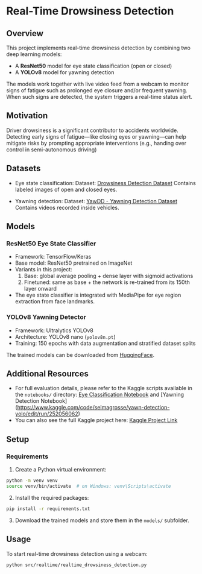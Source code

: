 # Real-Time Drowsiness Detection

## Overview

This project implements real-time drowsiness detection by combining two deep learning models:

- A **ResNet50** model for eye state classification (open or closed)
- A **YOLOv8** model for yawning detection

The models work together with live video feed from a webcam to monitor signs of fatigue such as prolonged eye closure and/or frequent yawning. When such signs are detected, the system triggers a real-time status alert.

## Motivation

Driver drowsiness is a significant contributor to accidents worldwide. Detecting early signs of fatigue—like closing eyes or yawning—can help mitigate risks by prompting appropriate interventions (e.g., handing over control in semi-autonomous driving)

## Datasets

- Eye state classification:
Dataset: [Drowsiness Detection Dataset](https://www.kaggle.com/datasets/prasadvpatil/mrl-dataset)
Contains labeled images of open and closed eyes.

- Yawning detection:
Dataset: [YawDD - Yawning Detection Dataset](https://ieee-dataport.org/open-access/yawdd-yawning-detection-dataset)
Contains videos recorded inside vehicles.

## Models

### ResNet50 Eye State Classifier

- Framework: TensorFlow/Keras
- Base model: ResNet50 pretrained on ImageNet
- Variants in this project:
  1. Base: global average pooling + dense layer with sigmoid activations
  2. Finetuned: same as base + the network is re-trained from its 150th layer onward
- The eye state classifier is integrated with MediaPipe for eye region extraction from face landmarks.

### YOLOv8 Yawning Detector

- Framework: Ultralytics YOLOv8
- Architecture: YOLOv8 nano (`yolov8n.pt`)
- Training: 150 epochs with data augmentation and stratified dataset splits

The trained models can be downloaded from [HuggingFace](https://huggingface.co/selmagrosse/drowsiness_detection/tree/main).

## Additional Resources

- For full evaluation details, please refer to the Kaggle scripts available in the `notebooks/` directory: [Eye Classification Notebook](https://www.kaggle.com/code/selmagrosse/drowsiness-detection-eye-classification) and [Yawning Detection Notebook] (https://www.kaggle.com/code/selmagrosse/yawn-detection-yolo/edit/run/252056062)
- You can also see the full Kaggle project here: [Kaggle Project Link](https://www.kaggle.com/your-username/your-project-name)

## Setup

### Requirements

1. Create a Python virtual environment:

```bash
python -m venv venv
source venv/bin/activate  # on Windows: venv\Scripts\activate
```
2. Install the required packages:
   
```bash
pip install -r requirements.txt
```

3. Download the trained models and store them in the `models/` subfolder. 

## Usage

To start real-time drowsiness detection using a webcam:

```bash
python src/realtime/realtime_drowsiness_detection.py
```
